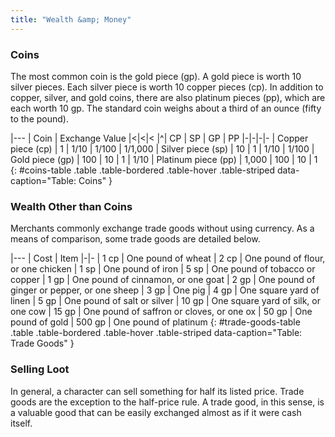 ```yaml
---
title: "Wealth &amp; Money"
---
```


### Coins

The most common coin is the gold piece (gp). A gold piece is worth 10 silver pieces. Each silver piece is worth 10 copper pieces (cp). In addition to copper, silver, and gold coins, there are also platinum pieces (pp), which are each worth 10 gp. The standard coin weighs about a third of an ounce (fifty to the pound).

|---
| Coin | Exchange Value |<|<|<
|^| CP | SP | GP | PP
|-|-|-|-
| Copper piece (cp) | 1 | 1/10 | 1/100 | 1/1,000
| Silver piece (sp) | 10 | 1 | 1/10 | 1/100
| Gold piece (gp) | 100 | 10 | 1 | 1/10
| Platinum piece (pp) | 1,000 | 100 | 10 | 1
{: #coins-table .table .table-bordered .table-hover .table-striped data-caption="Table: Coins" }

### Wealth Other than Coins

Merchants commonly exchange trade goods without using currency. As a means of comparison, some trade goods are detailed below.

|---
| Cost | Item
|-|-
| 1 cp | One pound of wheat
| 2 cp | One pound of flour, or one chicken
| 1 sp | One pound of iron
| 5 sp | One pound of tobacco or copper
| 1 gp | One pound of cinnamon, or one goat
| 2 gp | One pound of ginger or pepper, or one sheep
| 3 gp | One pig
| 4 gp | One square yard of linen
| 5 gp | One pound of salt or silver
| 10 gp | One square yard of silk, or one cow
| 15 gp | One pound of saffron or cloves, or one ox
| 50 gp | One pound of gold
| 500 gp | One pound of platinum
{: #trade-goods-table .table .table-bordered .table-hover .table-striped data-caption="Table: Trade Goods" }

### Selling Loot

In general, a character can sell something for half its listed price. Trade goods are the exception to the half-price rule. A trade good, in this sense, is a valuable good that can be easily exchanged almost as if it were cash itself.
